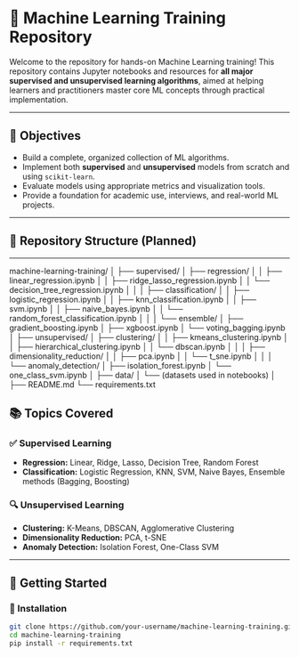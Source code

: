 # 🤖 Machine Learning Training Repository

Welcome to the repository for hands-on Machine Learning training! This repository contains Jupyter notebooks and resources for **all major supervised and unsupervised learning algorithms**, aimed at helping learners and practitioners master core ML concepts through practical implementation.

---

## 🎯 Objectives

- Build a complete, organized collection of ML algorithms.
- Implement both **supervised** and **unsupervised** models from scratch and using `scikit-learn`.
- Evaluate models using appropriate metrics and visualization tools.
- Provide a foundation for academic use, interviews, and real-world ML projects.

---

## 📁 Repository Structure (Planned)

---
machine-learning-training/
│
├── supervised/
│   ├── regression/
│   │   ├── linear_regression.ipynb
│   │   ├── ridge_lasso_regression.ipynb
│   │   └── decision_tree_regression.ipynb
│   │
│   ├── classification/
│   │   ├── logistic_regression.ipynb
│   │   ├── knn_classification.ipynb
│   │   ├── svm.ipynb
│   │   ├── naive_bayes.ipynb
│   │   └── random_forest_classification.ipynb
│   │
│   └── ensemble/
│       ├── gradient_boosting.ipynb
│       ├── xgboost.ipynb
│       └── voting_bagging.ipynb
│
├── unsupervised/
│   ├── clustering/
│   │   ├── kmeans_clustering.ipynb
│   │   ├── hierarchical_clustering.ipynb
│   │   └── dbscan.ipynb
│   │
│   ├── dimensionality_reduction/
│   │   ├── pca.ipynb
│   │   └── t_sne.ipynb
│   │
│   └── anomaly_detection/
│       ├── isolation_forest.ipynb
│       └── one_class_svm.ipynb
│
├── data/
│   └── (datasets used in notebooks)
│
├── README.md
└── requirements.txt

## 📚 Topics Covered

### ✅ Supervised Learning
- **Regression:** Linear, Ridge, Lasso, Decision Tree, Random Forest
- **Classification:** Logistic Regression, KNN, SVM, Naive Bayes, Ensemble methods (Bagging, Boosting)

### 🔍 Unsupervised Learning
- **Clustering:** K-Means, DBSCAN, Agglomerative Clustering
- **Dimensionality Reduction:** PCA, t-SNE
- **Anomaly Detection:** Isolation Forest, One-Class SVM

---

## 🚀 Getting Started

### 🔧 Installation

```bash
git clone https://github.com/your-username/machine-learning-training.git
cd machine-learning-training
pip install -r requirements.txt


